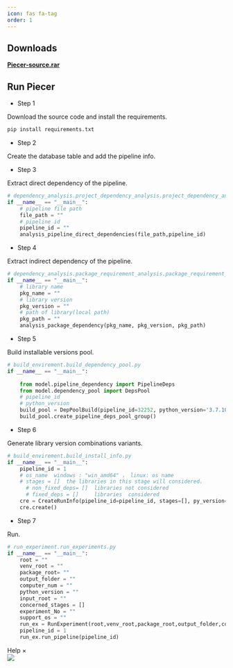 ```yaml
---
icon: fas fa-tag
order: 1
---
```


## Downloads
[**Piecer-source.rar**](https://github.com/Piecer-plc/piecer-plc.github.io/tree/main/Data)
## Run Piecer
- Step 1

Download the source code and install the requirements.
```python
pip install requirements.txt
```
- Step 2


Create the database table and add the pipeline info.
- Step 3

Extract direct dependency of the pipeline.

```python
# dependency_analysis.project_dependency_analysis.project_dependency_analysis.py
if __name__ == "__main__":
    # pipeline file path
    file_path = ""
    # pipeline id
    pipeline_id = ""
    analysis_pipeline_direct_dependencies(file_path,pipeline_id)
```
- Step 4

Extract indirect dependency of the pipeline.
```python
# dependency_analysis.package_requirement_analysis.package_requirement_analysis.py
if __name__ == "__main__":
    # library name
    pkg_name = ""
    # library version
    pkg_version = ""
    # path of library(local path)
    pkg_path = ""
    analysis_package_dependency(pkg_name, pkg_version, pkg_path)
```
- Step 5

Build installable versions pool.
```python
# build_envirement.build_dependency_pool.py
if __name__ == "__main__":
    
    from model.pipeline_dependency import PipelineDeps
    from model.dependency_pool import DepsPool
    # pipeline_id 
    # python_version 
    build_pool = DepPoolBuild(pipeline_id=32252, python_version='3.7.10')
    build_pool.create_pipeline_deps_pool_group()
```
- Step 6

Generate library version combinations variants.
```python
# build_envirement.build_install_info.py
if __name__ == "__main__":
    pipeline_id = 1
    # os_name  windows : "win_amd64" ， linux: os name
    # stages = []  the libraries in this stage will considered. 
	  # non_fixed_deps= []  libraries not considered
	  # fixed_deps = []     libraries  considered
    cre = CreateRunInfo(pipeline_id=pipeline_id, stages=[], py_version="3.7.10", os_name="win_amd64",experiment_No=1,non_fixed_deps=None, fixed_deps=None)
    cre.create()
```
- Step 7

Run.
```python
# run_experiment.run_experiments.py
if __name__ == "__main__":
    root = ""
    venv_root = ""
    package_root= ""
    output_folder = ""
    computer_num = ""
    python_version = ""
    input_root = ""
    concerned_stages = []
    experiment_No = ""
    support_os = ""
    run_ex = RunExperiment(root,venv_root,package_root,output_folder,computer_num,python_version,input_root,concerned_stages,experiment_No,support_os)
    pipeline_id = 1
    run_ex.run_pipeline(pipeline_id)
```
<div id="d-help-win" class="d-help-win" >
    <div id="win-title">Help
        <span id="d-help-colse" clss="close_2" class="close_2">
            × 
        </span>
    </div>
    <div id="win-content">
        <!-- 我们提供了xxx数据集。
        1.
        2.
        3.
        4.
        查看详细复现结果：
        动图！ -->
        <img src="/assets/images/ML-Bug_tu.gif">
    </div>
</div>
